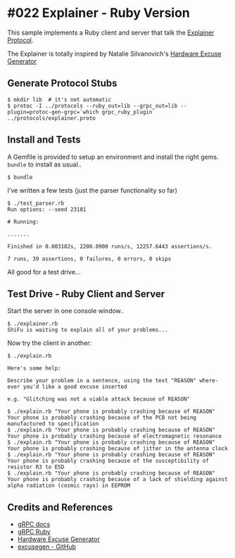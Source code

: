 # #022 Explainer - Ruby Version

This sample implements a Ruby client and server that talk the
[Explainer Protocol](../protocols/explainer.proto).

The Explainer is totally inspired by Natalie Silvanovich's
[Hardware Excuse Generator](http://natashenka.ca/hardware-excuse-generator/)

## Generate Protocol Stubs

```
$ mkdir lib  # it's not automatic
$ protoc -I ../protocols --ruby_out=lib --grpc_out=lib --plugin=protoc-gen-grpc=`which grpc_ruby_plugin` ../protocols/explainer.proto
```

## Install and Tests

A Gemfile is provided to setup an environment and install the right gems.
`bundle` to install as usual..

```
$ bundle
```

I've written a few tests (just the parser functionality so far)

```
$ ./test_parser.rb
Run options: --seed 23181

# Running:

.......

Finished in 0.003182s, 2200.0900 runs/s, 12257.6443 assertions/s.

7 runs, 39 assertions, 0 failures, 0 errors, 0 skips
```

All good for a test drive...


## Test Drive - Ruby Client and Server

Start the server in one console window..

```
$ ./explainer.rb
ShiFu is waiting to explain all of your problems...

```

Now try the client in another:

```
$ ./explain.rb

Here's some help:

Describe your problem in a sentence, using the text "REASON" where-ever you'd like a good excuse inserted

e.g. "Glitching was not a viable attack because of REASON"

$ ./explain.rb "Your phone is probably crashing because of REASON"
Your phone is probably crashing because of the PCB not being manufactured to specification
$ ./explain.rb "Your phone is probably crashing because of REASON"
Your phone is probably crashing because of electromagnetic resonance
$ ./explain.rb "Your phone is probably crashing because of REASON"
Your phone is probably crashing because of jitter in the antenna clock
$ ./explain.rb "Your phone is probably crashing because of REASON"
Your phone is probably crashing because of the susceptibility of resistor R3 to ESD
$ ./explain.rb "Your phone is probably crashing because of REASON"
Your phone is probably crashing because of a lack of shielding against alpha radiation (cosmic rays) in EEPROM
```


## Credits and References
* [gRPC docs](http://www.grpc.io/docs/)
* [gRPC Ruby](https://github.com/grpc/grpc/tree/release-0_13/src/ruby)
* [Hardware Excuse Generator](http://natashenka.ca/hardware-excuse-generator/)
* [excusegen - GitHub](https://github.com/natashenka/excusegen)
